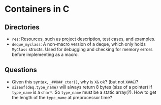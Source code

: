 # Containers in C

## Directories
* `res`: Resources, such as project description, test cases, and examples.
* `deque_myclass`: A non-macro version of a deque, which only holds `MyClass` structs. Used for debugging and checking for memory errors before implementing as a macro.

## Questions
* Given this syntax, `_##X##_ctor()`, why is `X&` ok? (but not `X##&`)?
* `sizeof(deq.type_name)` will always return 8 bytes (size of a pointer) if `type_name` is a `char*`. So `type_name` must be a static array(?). How to get the length of the `type_name` at preprocessor time?
